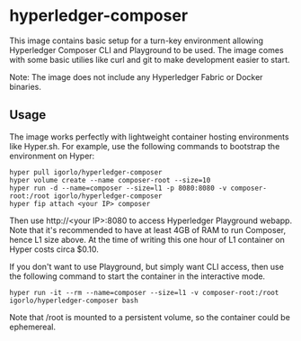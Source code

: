 # hyperledger-composer
This image contains basic setup for a turn-key environment allowing Hyperledger Composer CLI and Playground to be used.
The image comes with some basic utilies like curl and git to make development easier to start.

Note: The image does not include any Hyperledger Fabric or Docker binaries.

## Usage

The image works perfectly with lightweight container hosting environments like Hyper.sh.
For example, use the following commands to bootstrap the environment on Hyper:

~~~~
hyper pull igorlo/hyperledger-composer
hyper volume create --name composer-root --size=10
hyper run -d --name=composer --size=l1 -p 8080:8080 -v composer-root:/root igorlo/hyperledger-composer
hyper fip attach <your IP> composer
~~~~
   
Then use http://\<your IP>:8080 to access Hyperledger Playground webapp. Note that it's recommended to have at least 4GB of RAM to run Composer, hence L1 size above. At the time of writing this one hour of L1 container on Hyper costs circa $0.10.

If you don't want to use Playground, but simply want CLI access, then use the following command to start the container in the interactive mode.

~~~~
hyper run -it --rm --name=composer --size=l1 -v composer-root:/root igorlo/hyperledger-composer bash
~~~~

Note that /root is mounted to a persistent volume, so the container could be ephemereal.
